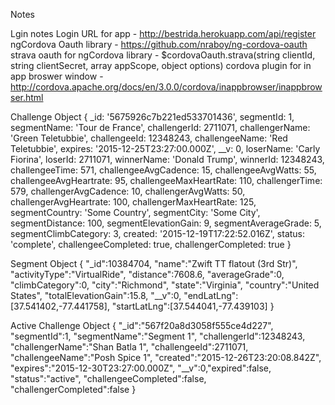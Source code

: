 Notes

Lgin notes
  Login URL for app - http://bestrida.herokuapp.com/api/register
  ngCordova Oauth library - https://github.com/nraboy/ng-cordova-oauth
    strava oauth for ngCordova library - $cordovaOauth.strava(string clientId, string clientSecret, array appScope, object options)
  cordova plugin for in app broswer window - http://cordova.apache.org/docs/en/3.0.0/cordova/inappbrowser/inappbrowser.html

Challenge Object
{ 
  _id: '5675926c7b221ed533701436',
  segmentId: 1,
  segmentName: 'Tour de France',
  challengerId: 2711071,
  challengerName: 'Green Teletubbie',
  challengeeId: 12348243,
  challengeeName: 'Red Teletubbie',
  expires: '2015-12-25T23:27:00.000Z',
  __v: 0,
  loserName: 'Carly Fiorina',
  loserId: 2711071,
  winnerName: 'Donald Trump',
  winnerId: 12348243,
  challengeeTime: 571,
  challengeeAvgCadence: 15,
  challengeeAvgWatts: 55,
  challengeeAvgHeartrate: 95,
  challengeeMaxHeartRate: 110,
  challengerTime: 579,
  challengerAvgCadence: 10,
  challengerAvgWatts: 50,
  challengerAvgHeartrate: 100,
  challengerMaxHeartRate: 125,
  segmentCountry: 'Some Country',
  segmentCity: 'Some City',
  segmentDistance: 100,
  segmentElevationGain: 9,
  segmentAverageGrade: 5,
  segmentClimbCategory: 3,
  created: '2015-12-19T17:22:52.016Z',
  status: 'complete',
  challengeeCompleted: true,
  challengerCompleted: true 
}

Segment Object
{
  "_id":10384704,
  "name":"Zwift TT flatout (3rd Str)",
  "activityType":"VirtualRide",
  "distance":7608.6,
  "averageGrade":0,
  "climbCategory":0,
  "city":"Richmond",
  "state":"Virginia",
  "country":"United States",
  "totalElevationGain":15.8,
  "__v":0,
  "endLatLng":[37.541402,-77.441758],
  "startLatLng":[37.544041,-77.439103]
}

Active Challenge Object
{
  "_id":"567f20a8d3058f555ce4d227",
  "segmentId":1,
  "segmentName":"Segment 1",
  "challengerId":12348243,
  "challengerName":"Shan Batla 1",
  "challengeeId":2711071,
  "challengeeName":"Posh Spice 1",
  "created":"2015-12-26T23:20:08.842Z",
  "expires":"2015-12-30T23:27:00.000Z",
  "__v":0,"expired":false,
  "status":"active",
  "challengeeCompleted":false,
  "challengerCompleted":false
}